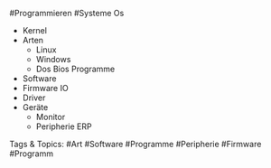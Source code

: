  #Programmieren #Systeme Os
  - Kernel
  - Arten
    - Linux 
    - Windows
    - Dos
 Bios
 Programme
  - Software
  - Firmware
 IO
  - Driver
  - Geräte
    - Monitor
    - Peripherie 
 ERP

   Tags & Topics:
   #Art
   #Software
   #Programme
   #Peripherie
   #Firmware
   #Programm